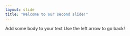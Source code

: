 ```yaml
---
layout: slide
title: "Welcome to our second slide!"
---
```

Add some body to your text
Use the left arrow to go back!
